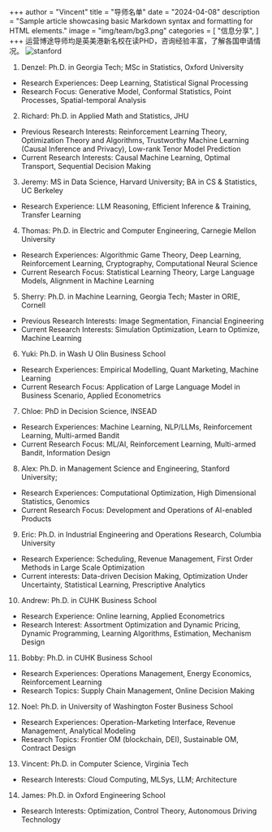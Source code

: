 +++
author = "Vincent"
title = "导师名单"
date = "2024-04-08"
description = "Sample article showcasing basic Markdown syntax and formatting for HTML elements."
image = "img/team/bg3.png"
categories = [
    "信息分享",
]
+++
运营博途导师均是英美港新名校在读PHD，咨询经验丰富，了解各国申请情况。
![stanford](/img/team/bg3.png)
<!-- ![stanford](/img/team/bg2.png) -->



1. Denzel: Ph.D. in Georgia Tech; MSc in Statistics, Oxford University

* Research Experiences: Deep Learning, Statistical Signal Processing
* Research Focus: Generative Model, Conformal Statistics, Point Processes, Spatial-temporal Analysis
2. Richard: Ph.D. in Applied Math and Statistics, JHU
* Previous Research Interests: Reinforcement Learning Theory, Optimization Theory and Algorithms, Trustworthy 
Machine Learning (Causal Inference and Privacy), Low-rank Tenor Model Prediction
* Current Research Interests: Causal Machine Learning, Optimal Transport, Sequential Decision Making
3. Jeremy: MS in Data Science, Harvard University; BA in CS & Statistics, UC Berkeley
* Research Experience: LLM Reasoning, Efficient Inference & Training, Transfer Learning
4. Thomas: Ph.D. in Electric and Computer Engineering, Carnegie Mellon University
* Research Experiences: Algorithmic Game Theory, Deep Learning, Reinforcement Learning, Cryptography, 
Computational Neural Science
* Current Research Focus: Statistical Learning Theory, Large Language Models, Alignment in Machine Learning
5. Sherry: Ph.D. in Machine Learning, Georgia Tech; Master in ORIE, Cornell
* Previous Research Interests: Image Segmentation, Financial Engineering
* Current Research Interests: Simulation Optimization, Learn to Optimize, Machine Learning
6. Yuki: Ph.D. in Wash U Olin Business School 
* Research Experiences: Empirical Modelling, Quant Marketing, Machine Learning
* Current Research Focus: Application of Large Language Model in Business Scenario, Applied Econometrics
7. Chloe: PhD in Decision Science, INSEAD
* Research Experiences: Machine Learning, NLP/LLMs, Reinforcement Learning, Multi-armed Bandit
* Current Research Focus: ML/AI, Reinforcement Learning, Multi-armed Bandit, Information Design
8. Alex: Ph.D. in Management Science and Engineering, Stanford University;
* Research Experiences: Computational Optimization, High Dimensional Statistics, Genomics
* Current Research Focus: Development and Operations of AI-enabled Products
9. Eric: Ph.D. in Industrial Engineering and Operations Research, Columbia University
* Research Experience: Scheduling, Revenue Management, First Order Methods in Large Scale Optimization
* Current interests: Data-driven Decision Making, Optimization Under Uncertainty, Statistical Learning, 
Prescriptive Analytics
10. Andrew: Ph.D. in CUHK Business School 
* Research Experience: Online learning, Applied Econometrics
* Research Interest: Assortment Optimization and Dynamic Pricing, Dynamic Programming, Learning Algorithms, 
Estimation, Mechanism Design
11. Bobby: Ph.D. in CUHK Business School
* Research Experiences: Operations Management, Energy Economics, Reinforcement Learning
* Research Topics: Supply Chain Management, Online Decision Making
12. Noel: Ph.D. in University of Washington Foster Business School 
* Research Experiences: Operation-Marketing Interface, Revenue Management, Analytical Modeling
* Research Topics: Frontier OM (blockchain, DEI), Sustainable OM, Contract Design
13. Vincent: Ph.D. in Computer Science, Virginia Tech
* Research Interests: Cloud Computing, MLSys, LLM; Architecture
14. James: Ph.D. in Oxford Engineering School
* Research Interests: Optimization, Control Theory, Autonomous Driving Technology
